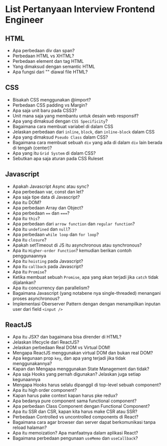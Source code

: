 # List Pertanyaan Interview Frontend Engineer

## HTML

- Apa perbedaan div dan span?
- Perbedaan HTML vs XHTML?
- Perbedaan element dan tag HTML
- Yang dimaksud dengan semantic HTML
- Apa fungsi dari "<!DOCTYPE html>" diawal file HTML?

## CSS

- Bisakah CSS menggunakan @import?
- Perbedaan CSS padding vs Margin?
- Apa saja unit baru pada CSS3?
- Unit mana saja yang membantu untuk desain web responsif?
- Apa yang dimaksud dengan `CSS Specificity`?
- Bagaimana cara membuat variabel di dalam CSS
- Jelaskan perbedaan dari `inline`, `block`, dan `inline-block` dalam CSS
- Apa yang dimaksud `Pseudo Class` dalam CSS?
- Bagaimana cara membuat sebuah `div` yang ada di dalam `div` lain berada di tengah (center)?
- Apa yang itu `Grid System` di dalam CSS?
- Sebutkan apa saja aturan pada CSS Ruleset

## Javascript

- Apakah Javascript Async atau sync?
- Apa perbedaan var, const dan let?
- Apa saja tipe data di Javascript?
- Apa itu DOM?
- Apa perbedaan Array dan Object?
- Apa perbedaan `==` dan `===`?
- Apa itu `this`?
- Apa perbedaan dari `arrow function` dan `regular function`?
- Apa itu `undefined` dan `null`?
- Apa perbedaan `while loop` dan `for loop`?
- Apa itu `closure`?
- Apakah setTimeout di JS itu asynchronous atau synchronous?
- Apa itu `Higher-order Function`? kemudian berikan contoh penggunaannya
- Apa itu `hoisting` pada Javascript?
- Apa itu `callback` pada Javascript?
- Apa itu `Promise`?
- Ketika membuat sebuah `Promise`, apa yang akan terjadi jika `catch` tidak dijalankan?
- Apa itu concurrency dan parallelism?
- Bagaimana Javascript (yang notabene nya single-threaded) menangani proses asynchronous?
- Implementasi Oberserver Pattern dengan dengan menampilkan inputan user dari field `<input />` 

## ReactJS

- Apa itu JSX? dan bagaimana bisa dirender di HTML?
- Jelaskan lifecycle dari ReactJS?
- Jelaskan perbedaan Real DOM vs Virtual DOM!
- Mengapa ReactJS menggunakan virtual DOM dan bukan real DOM?
- Apa kegunaan prop `key`, dan apa yang terjadi jika tidak menggunakannya?
- Kapan dan Mengapa menggunakan State Management dan tidak?
- Apa saja Hooks yang pernah digunakan? Jelaskan juga setiap kegunaannya
- Mengapa Hooks harus selalu dipanggil di top-level sebuah component?
- Apa itu high order component?
- Kapan harus pake context kapan harus pke redux?
- Apa bedanya pure component sama functional component?
- Apa perbedaan Class Component dengan Functional Component?
- Apa itu SSR dan CSR, kapan kita harus make CSR atau SSR?
- Perbedaan Controlled vs uncontrolled components di React?
- Bagaimana cara agar browser dan server dapat berkomunikasi tanpa reload halaman?
- Apa itu memoization? Apa manfaatnya dalam aplikasi React?
- Bagaimana perbedaan pengunaan `useMemo` dan `useCallback`?
